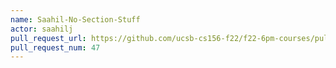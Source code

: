 ```yaml
---
name: Saahil-No-Section-Stuff
actor: saahilj
pull_request_url: https://github.com/ucsb-cs156-f22/f22-6pm-courses/pull/47
pull_request_num: 47
---
```

